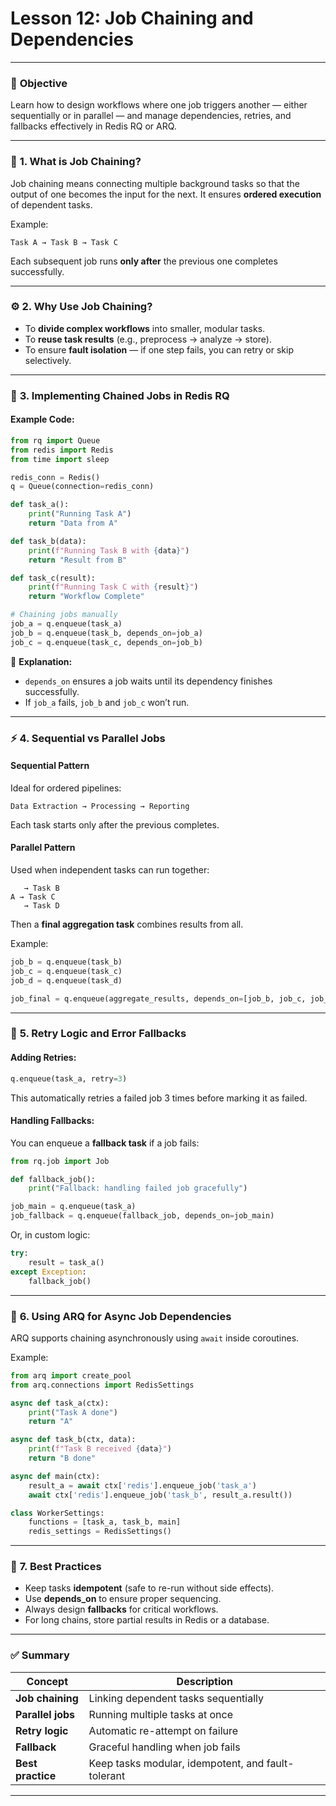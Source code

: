 # **Lesson 12: Job Chaining and Dependencies**

---

### 🎯 **Objective**

Learn how to design workflows where one job triggers another — either sequentially or in parallel — and manage dependencies, retries, and fallbacks effectively in Redis RQ or ARQ.

---

### 🧩 **1. What is Job Chaining?**

Job chaining means connecting multiple background tasks so that the output of one becomes the input for the next.
It ensures **ordered execution** of dependent tasks.

Example:

```
Task A → Task B → Task C
```

Each subsequent job runs **only after** the previous one completes successfully.

---

### ⚙️ **2. Why Use Job Chaining?**

* To **divide complex workflows** into smaller, modular tasks.
* To **reuse task results** (e.g., preprocess → analyze → store).
* To ensure **fault isolation** — if one step fails, you can retry or skip selectively.

---

### 🧠 **3. Implementing Chained Jobs in Redis RQ**

#### Example Code:

```python
from rq import Queue
from redis import Redis
from time import sleep

redis_conn = Redis()
q = Queue(connection=redis_conn)

def task_a():
    print("Running Task A")
    return "Data from A"

def task_b(data):
    print(f"Running Task B with {data}")
    return "Result from B"

def task_c(result):
    print(f"Running Task C with {result}")
    return "Workflow Complete"

# Chaining jobs manually
job_a = q.enqueue(task_a)
job_b = q.enqueue(task_b, depends_on=job_a)
job_c = q.enqueue(task_c, depends_on=job_b)
```

🧩 **Explanation:**

* `depends_on` ensures a job waits until its dependency finishes successfully.
* If `job_a` fails, `job_b` and `job_c` won’t run.

---

### ⚡ **4. Sequential vs Parallel Jobs**

#### **Sequential Pattern**

Ideal for ordered pipelines:

```
Data Extraction → Processing → Reporting
```

Each task starts only after the previous completes.

#### **Parallel Pattern**

Used when independent tasks can run together:

```
   → Task B
A → Task C
   → Task D
```

Then a **final aggregation task** combines results from all.

Example:

```python
job_b = q.enqueue(task_b)
job_c = q.enqueue(task_c)
job_d = q.enqueue(task_d)

job_final = q.enqueue(aggregate_results, depends_on=[job_b, job_c, job_d])
```

---

### 🔁 **5. Retry Logic and Error Fallbacks**

#### Adding Retries:

```python
q.enqueue(task_a, retry=3)
```

This automatically retries a failed job 3 times before marking it as failed.

#### Handling Fallbacks:

You can enqueue a **fallback task** if a job fails:

```python
from rq.job import Job

def fallback_job():
    print("Fallback: handling failed job gracefully")

job_main = q.enqueue(task_a)
job_fallback = q.enqueue(fallback_job, depends_on=job_main)
```

Or, in custom logic:

```python
try:
    result = task_a()
except Exception:
    fallback_job()
```

---

### 🔄 **6. Using ARQ for Async Job Dependencies**

ARQ supports chaining asynchronously using `await` inside coroutines.

Example:

```python
from arq import create_pool
from arq.connections import RedisSettings

async def task_a(ctx):
    print("Task A done")
    return "A"

async def task_b(ctx, data):
    print(f"Task B received {data}")
    return "B done"

async def main(ctx):
    result_a = await ctx['redis'].enqueue_job('task_a')
    await ctx['redis'].enqueue_job('task_b', result_a.result())

class WorkerSettings:
    functions = [task_a, task_b, main]
    redis_settings = RedisSettings()
```

---

### 🧮 **7. Best Practices**

* Keep tasks **idempotent** (safe to re-run without side effects).
* Use **depends_on** to ensure proper sequencing.
* Always design **fallbacks** for critical workflows.
* For long chains, store partial results in Redis or a database.

---

### ✅ **Summary**

| Concept           | Description                                        |
| ----------------- | -------------------------------------------------- |
| **Job chaining**  | Linking dependent tasks sequentially               |
| **Parallel jobs** | Running multiple tasks at once                     |
| **Retry logic**   | Automatic re-attempt on failure                    |
| **Fallback**      | Graceful handling when job fails                   |
| **Best practice** | Keep tasks modular, idempotent, and fault-tolerant |

---

